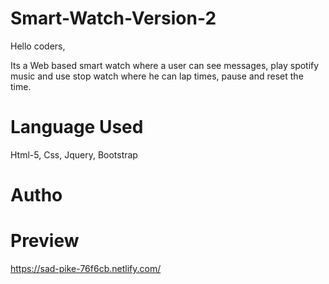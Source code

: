# Smart-Watch-Version-2
Hello coders,

Its a Web based smart watch where a user can see messages, play spotify music and use stop watch where he can lap times, pause and reset the time.

# Language Used

Html-5, Css, Jquery, Bootstrap

# Autho

# Preview
https://sad-pike-76f6cb.netlify.com/
